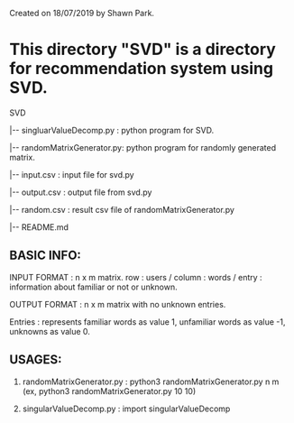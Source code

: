 Created on 18/07/2019 by Shawn Park.

# This directory "SVD" is a directory for recommendation system using SVD.

SVD

  |-- singluarValueDecomp.py : python program for SVD.
  
  |-- randomMatrixGenerator.py: python program for randomly generated matrix.
  
  |-- input.csv : input file for svd.py
  
  |-- output.csv : output file from svd.py
  
  |-- random.csv : result csv file of randomMatrixGenerator.py
  
  |-- README.md
  


## BASIC INFO:

INPUT FORMAT : n x m matrix. row : users / column : words / entry : information about familiar or not or unknown.

OUTPUT FORMAT : n x m matrix with no unknown entries.

Entries : represents familiar words as value 1, unfamiliar words as value -1, unknowns as value 0.



## USAGES:

1. randomMatrixGenerator.py : python3 randomMatrixGenerator.py n m (ex, python3 randomMatrixGenerator.py 10 10)


2. singularValueDecomp.py : import singularValueDecomp
